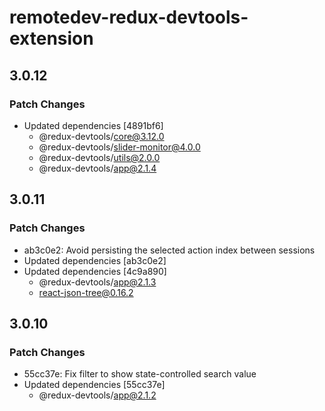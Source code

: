 # remotedev-redux-devtools-extension

## 3.0.12

### Patch Changes

- Updated dependencies [4891bf6]
  - @redux-devtools/core@3.12.0
  - @redux-devtools/slider-monitor@4.0.0
  - @redux-devtools/utils@2.0.0
  - @redux-devtools/app@2.1.4

## 3.0.11

### Patch Changes

- ab3c0e2: Avoid persisting the selected action index between sessions
- Updated dependencies [ab3c0e2]
- Updated dependencies [4c9a890]
  - @redux-devtools/app@2.1.3
  - react-json-tree@0.16.2

## 3.0.10

### Patch Changes

- 55cc37e: Fix filter to show state-controlled search value
- Updated dependencies [55cc37e]
  - @redux-devtools/app@2.1.2
